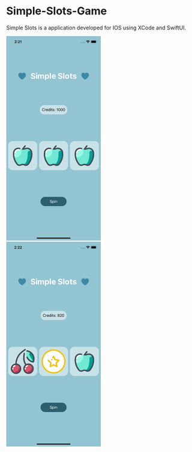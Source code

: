 # Simple-Slots-Game

Simple Slots is a application developed for IOS using XCode and SwiftUI.

<img src="./Images/Example1.png"  width="50%" height="50%">
<img src="./Images/Example2.png"  width="50%" height="50%">

